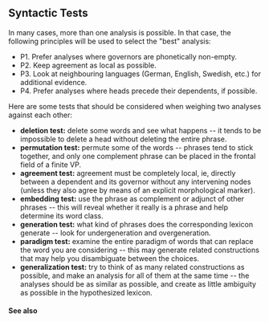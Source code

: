 ## Syntactic Tests ##

In many cases, more than one analysis is possible. In that case, the following principles will be used to select the "best" analysis:

  * P1. Prefer analyses where governors are phonetically non-empty.
  * P2. Keep agreement as local as possible.
  * P3. Look at neighbouring languages (German, English, Swedish, etc.) for additional evidence.
  * P4. Prefer analyses where heads precede their dependents, if possible.

Here are some tests that should be considered when weighing two analyses against each other:

  * **deletion test:** delete some words and see what happens -- it tends to be impossible to delete a head without deleting the entire phrase.
  * **permutation test:** permute some of the words -- phrases tend to stick together, and only one complement phrase can be placed in the frontal field of a finite VP.
  * **agreement test:** agreement must be completely local, ie, directly between a dependent and its governor without any intervening nodes (unless they also agree by means of an explicit morphological marker).
  * **embedding test:** use the phrase as complement or adjunct of other phrases -- this will reveal whether it really is a phrase and help determine its word class.
  * **generation test:** what kind of phrases does the corresponding lexicon generate -- look for undergeneration and overgeneration.
  * **paradigm test:** examine the entire paradigm of words that can replace the word you are considering -- this may generate related constructions that may help you disambiguate between the choices.
  * **generalization test:** try to think of as many related constructions as possible, and make an analysis for all of them at the same time -- the analyses should be as similar as possible, and create as little ambiguity as possible in the hypothesized lexicon.


#### See also ####

